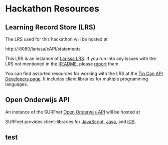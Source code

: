 # Hackathon Resources

## Learning Record Store (LRS)

The LRS used for this hackathon will be hosted at

http://<placeholder-1>:8080/larissa/xAPI/statements

This LRS is an instance of <a href="https://github.com/Apereo-Learning-Analytics-Initiative/Larissa">Larissa LRS</a>. If you run into any issues with the LRS not mentioned in the <a href="https://github.com/Apereo-Learning-Analytics-Initiative/Larissa/blob/master/README.md">README</a>, please <a href="https://github.com/Apereo-Learning-Analytics-Initiative/Larissa/issues">report</a> them.

You can find assorted resources for working with the LRS at the <a href="http://tincanapi.com/page-developers/"> Tin Can API Developers page</a>. It includes client libraries for multiple programming languages.


## Open Onderwijs API

An instance of the SURFnet <a href="https://github.com/SURFnet/OpenOnderwijsAPI">Open Onderwijs API</a> will be hosted at

<placeholder-2>

SURFnet provides client-libraries for <a href="https://github.com/SURFnet/OpenOnderwijsAPI-js">JavaScript</a>, <a href="https://github.com/SURFnet/OpenOnderwijsAPI-java">Java</a>, and <a href="https://github.com/SURFnet/OpenOnderwijsAPI-ios">iOS</a>.

## test
